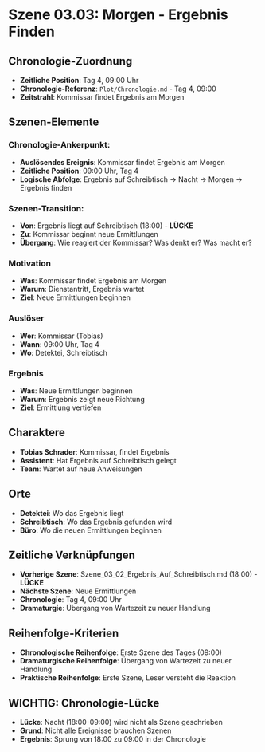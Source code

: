 # Szene 03.03: Morgen - Ergebnis Finden

## Chronologie-Zuordnung
- **Zeitliche Position**: Tag 4, 09:00 Uhr
- **Chronologie-Referenz**: `Plot/Chronologie.md` - Tag 4, 09:00
- **Zeitstrahl**: Kommissar findet Ergebnis am Morgen

## Szenen-Elemente

### **Chronologie-Ankerpunkt:**
- **Auslösendes Ereignis**: Kommissar findet Ergebnis am Morgen
- **Zeitliche Position**: 09:00 Uhr, Tag 4
- **Logische Abfolge**: Ergebnis auf Schreibtisch → Nacht → Morgen → Ergebnis finden

### **Szenen-Transition:**
- **Von**: Ergebnis liegt auf Schreibtisch (18:00) - **LÜCKE**
- **Zu**: Kommissar beginnt neue Ermittlungen
- **Übergang**: Wie reagiert der Kommissar? Was denkt er? Was macht er?

### **Motivation**
- **Was**: Kommissar findet Ergebnis am Morgen
- **Warum**: Dienstantritt, Ergebnis wartet
- **Ziel**: Neue Ermittlungen beginnen

### **Auslöser**
- **Wer**: Kommissar (Tobias)
- **Wann**: 09:00 Uhr, Tag 4
- **Wo**: Detektei, Schreibtisch

### **Ergebnis**
- **Was**: Neue Ermittlungen beginnen
- **Warum**: Ergebnis zeigt neue Richtung
- **Ziel**: Ermittlung vertiefen

## Charaktere
- **Tobias Schrader**: Kommissar, findet Ergebnis
- **Assistent**: Hat Ergebnis auf Schreibtisch gelegt
- **Team**: Wartet auf neue Anweisungen

## Orte
- **Detektei**: Wo das Ergebnis liegt
- **Schreibtisch**: Wo das Ergebnis gefunden wird
- **Büro**: Wo die neuen Ermittlungen beginnen

## Zeitliche Verknüpfungen
- **Vorherige Szene**: Szene_03_02_Ergebnis_Auf_Schreibtisch.md (18:00) - **LÜCKE**
- **Nächste Szene**: Neue Ermittlungen
- **Chronologie**: Tag 4, 09:00 Uhr
- **Dramaturgie**: Übergang von Wartezeit zu neuer Handlung

## Reihenfolge-Kriterien
- **Chronologische Reihenfolge**: Erste Szene des Tages (09:00)
- **Dramaturgische Reihenfolge**: Übergang von Wartezeit zu neuer Handlung
- **Praktische Reihenfolge**: Erste Szene, Leser versteht die Reaktion

## WICHTIG: Chronologie-Lücke
- **Lücke**: Nacht (18:00-09:00) wird nicht als Szene geschrieben
- **Grund**: Nicht alle Ereignisse brauchen Szenen
- **Ergebnis**: Sprung von 18:00 zu 09:00 in der Chronologie
